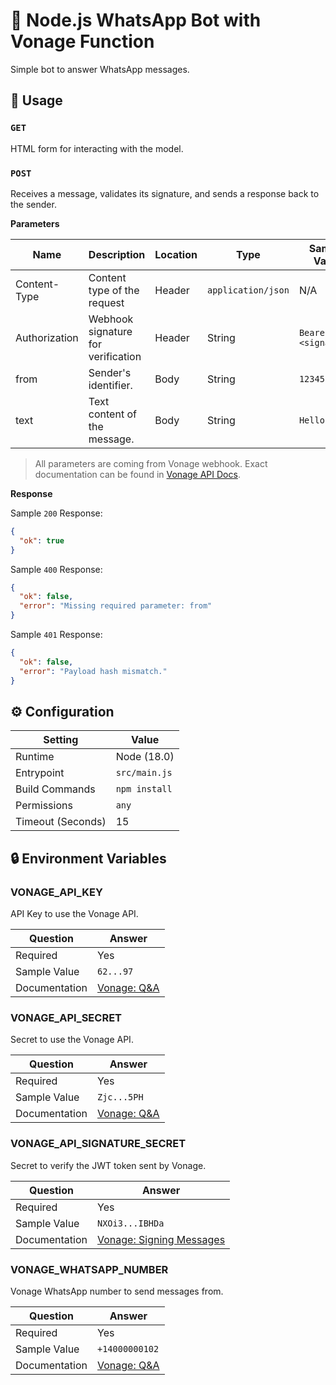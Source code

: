 # 💬 Node.js WhatsApp Bot with Vonage Function

Simple bot to answer WhatsApp messages.

## 🧰 Usage

### `GET`

HTML form for interacting with the model.

### `POST`

Receives a message, validates its signature, and sends a response back to the sender.

**Parameters**

| Name          | Description                         | Location | Type                | Sample Value         |
| ------------- | ----------------------------------- | -------- | ------------------- | -------------------- |
| Content-Type  | Content type of the request         | Header   | `application/json ` | N/A                  |
| Authorization | Webhook signature for verification  | Header   | String              | `Bearer <signature>` |
| from          | Sender's identifier.                | Body     | String              | `12345`              |
| text          | Text content of the message.        | Body     | String              | `Hello!`             |

> All parameters are coming from Vonage webhook. Exact documentation can be found in [Vonage API Docs](https://developer.vonage.com/en/api/messages-olympus#inbound-message).

**Response**

Sample `200` Response:

```json
{
  "ok": true
}
````

Sample `400` Response:

```json
{
  "ok": false,
  "error": "Missing required parameter: from"
}
```

Sample `401` Response:

```json
{
  "ok": false,
  "error": "Payload hash mismatch."
}
```

## ⚙️ Configuration

| Setting           | Value         |
| ----------------- | ------------- |
| Runtime           | Node (18.0)   |
| Entrypoint        | `src/main.js` |
| Build Commands    | `npm install` |
| Permissions       | `any`         |
| Timeout (Seconds) | 15            |

## 🔒 Environment Variables

### VONAGE_API_KEY

API Key to use the Vonage API.

| Question     | Answer     |
| ------------ | ---------- |
| Required     | Yes        |
| Sample Value | `62...97`  |
| Documentation | [Vonage: Q&A](https://api.support.vonage.com/hc/en-us/articles/204014493-How-do-I-find-my-Voice-API-key-and-API-secret-) |

### VONAGE_API_SECRET

Secret to use the Vonage API.

| Question     | Answer      |
| ------------ | ----------- |
| Required     | Yes         |
| Sample Value | `Zjc...5PH` |
| Documentation | [Vonage: Q&A](https://api.support.vonage.com/hc/en-us/articles/204014493-How-do-I-find-my-Voice-API-key-and-API-secret-) |

### VONAGE_API_SIGNATURE_SECRET

Secret to verify the JWT token sent by Vonage.

| Question     | Answer          |
| ------------ | --------------- |
| Required     | Yes             |
| Sample Value | `NXOi3...IBHDa` |
| Documentation | [Vonage: Signing Messages](https://developer.vonage.com/en/getting-started/concepts/signing-messages) |

### VONAGE_WHATSAPP_NUMBER

Vonage WhatsApp number to send messages from.

| Question     | Answer         |
| ------------ | -------------- |
| Required     | Yes            |
| Sample Value | `+14000000102` |
| Documentation | [Vonage: Q&A](https://api.support.vonage.com/hc/en-us/articles/4431993282580-Where-do-I-find-my-WhatsApp-Number-Certificate-) |
